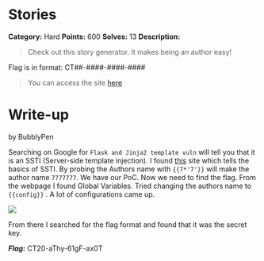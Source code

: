 # Stories
**Category:** Hard
**Points:** 600
**Solves:** 13
**Description:**

>Check out this story generator. It makes being an author easy!
>
Flag is in format: CT##-####-####-####
>
>You can access the site [here](http://ctfp.ee:8888/)

# Write-up
by BubblyPen

Searching on Google for `Flask and Jinja2 template vuln` will tell you that it is an SSTI (Server-side template injection). I found [this](https://pequalsnp-team.github.io/cheatsheet/flask-jinja2-ssti) site which tells the basics of SSTI. By probing the Authors name with `{{7*'7'}}` will make the author name `7777777`. We have our PoC. Now we need to find the flag. From the webpage I found Global Variables. Tried changing the authors name to `{{config}}` . A lot of configurations came up.

![](https://imgur.com/NlLFyMw.png)

From there I searched for the flag format and found that it was the secret key.

***Flag:*** CT20-aThy-61gF-ax0T